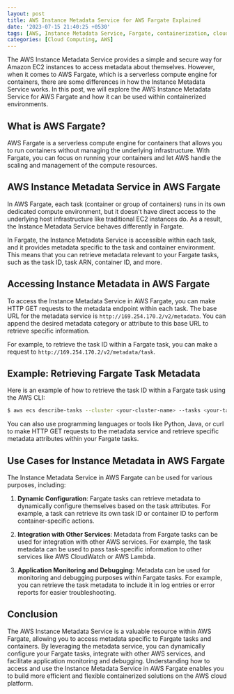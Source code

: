 ```yaml
---
layout: post
title: AWS Instance Metadata Service for AWS Fargate Explained
date: '2023-07-15 21:40:25 +0530'
tags: [AWS, Instance Metadata Service, Fargate, containerization, cloud computing]
categories: [Cloud Computing, AWS]
---
```


The AWS Instance Metadata Service provides a simple and secure way for Amazon EC2 instances to access metadata about themselves. However, when it comes to AWS Fargate, which is a serverless compute engine for containers, there are some differences in how the Instance Metadata Service works. In this post, we will explore the AWS Instance Metadata Service for AWS Fargate and how it can be used within containerized environments.

## What is AWS Fargate?

AWS Fargate is a serverless compute engine for containers that allows you to run containers without managing the underlying infrastructure. With Fargate, you can focus on running your containers and let AWS handle the scaling and management of the compute resources.

## AWS Instance Metadata Service in AWS Fargate

In AWS Fargate, each task (container or group of containers) runs in its own dedicated compute environment, but it doesn't have direct access to the underlying host infrastructure like traditional EC2 instances do. As a result, the Instance Metadata Service behaves differently in Fargate.

In Fargate, the Instance Metadata Service is accessible within each task, and it provides metadata specific to the task and container environment. This means that you can retrieve metadata relevant to your Fargate tasks, such as the task ID, task ARN, container ID, and more.

## Accessing Instance Metadata in AWS Fargate

To access the Instance Metadata Service in AWS Fargate, you can make HTTP GET requests to the metadata endpoint within each task. The base URL for the metadata service is `http://169.254.170.2/v2/metadata`. You can append the desired metadata category or attribute to this base URL to retrieve specific information.

For example, to retrieve the task ID within a Fargate task, you can make a request to `http://169.254.170.2/v2/metadata/task`.

## Example: Retrieving Fargate Task Metadata

Here is an example of how to retrieve the task ID within a Fargate task using the AWS CLI:

```bash
$ aws ecs describe-tasks --cluster <your-cluster-name> --tasks <your-task-id> --query 'tasks[0].taskArn' --output text
```

You can also use programming languages or tools like Python, Java, or curl to make HTTP GET requests to the metadata service and retrieve specific metadata attributes within your Fargate tasks.

## Use Cases for Instance Metadata in AWS Fargate

The Instance Metadata Service in AWS Fargate can be used for various purposes, including:

1. **Dynamic Configuration**: Fargate tasks can retrieve metadata to dynamically configure themselves based on the task attributes. For example, a task can retrieve its own task ID or container ID to perform container-specific actions.

2. **Integration with Other Services**: Metadata from Fargate tasks can be used for integration with other AWS services. For example, the task metadata can be used to pass task-specific information to other services like AWS CloudWatch or AWS Lambda.

3. **Application Monitoring and Debugging**: Metadata can be used for monitoring and debugging purposes within Fargate tasks. For example, you can retrieve the task metadata to include it in log entries or error reports for easier troubleshooting.

## Conclusion

The AWS Instance Metadata Service is a valuable resource within AWS Fargate, allowing you to access metadata specific to Fargate tasks and containers. By leveraging the metadata service, you can dynamically configure your Fargate tasks, integrate with other AWS services, and facilitate application monitoring and debugging. Understanding how to access and use the Instance Metadata Service in AWS Fargate enables you to build more efficient and flexible containerized solutions on the AWS cloud platform.